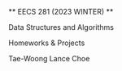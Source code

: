 ** EECS 281 (2023 WINTER) **

Data Structures and Algorithms

Homeworks & Projects

Tae-Woong Lance Choe
